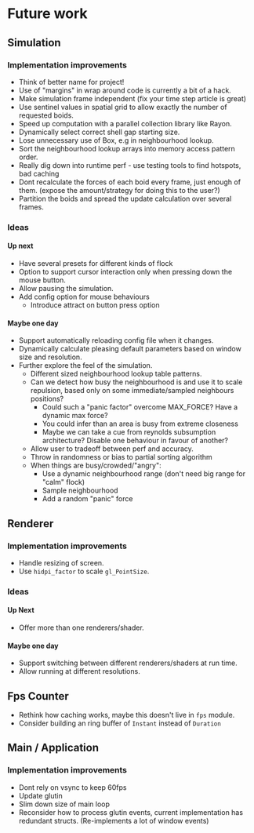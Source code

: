 # Future work

## Simulation

### Implementation improvements

- Think of better name for project!
- Use of "margins" in wrap around code is currently a bit of a hack.
- Make simulation frame independent (fix your time step article is great)
- Use sentinel values in spatial grid to allow exactly the number of requested boids.
- Speed up computation with a parallel collection library like Rayon.
- Dynamically select correct shell gap starting size.
- Lose unnecessary use of Box, e.g in neighbourhood lookup.
- Sort the neighbourhood lookup arrays into memory access pattern order.
- Really dig down into runtime perf - use testing tools to find hotspots, bad caching
- Dont recalculate the forces of each boid every frame, just enough of them.
  (expose the amount/strategy for doing this to the user?)
- Partition the boids and spread the update calculation over several frames.

### Ideas

#### Up next

- Have several presets for different kinds of flock
- Option to support cursor interaction only when pressing down the mouse button.
- Allow pausing the simulation.
- Add config option for mouse behaviours
    * Introduce attract on button press option

#### Maybe one day

- Support automatically reloading config file when it changes.
- Dynamically calculate pleasing default parameters based on window size and resolution.
- Further explore the feel of the simulation.
    * Different sized neighbourhood lookup table patterns.
    * Can we detect how busy the neighbourhood is and use it to scale repulsion,
      based only on some immediate/sampled neighbours positions?
      - Could such a "panic factor" overcome MAX_FORCE? Have a dynamic max force?
      - You could infer than an area is busy from extreme closeness
      - Maybe we can take a cue from reynolds subsumption architecture?
        Disable one behaviour in favour of another?
    * Allow user to tradeoff between perf and accuracy.
    * Throw in randomness or bias to partial sorting algorithm
    * When things are busy/crowded/"angry":
        - Use a dynamic neighbourhood range (don't need big range for "calm" flock)
        - Sample neighbourhood
        - Add a random "panic" force

## Renderer

### Implementation improvements

- Handle resizing of screen.
- Use `hidpi_factor` to scale `gl_PointSize`.

### Ideas

#### Up Next

- Offer more than one renderers/shader.

#### Maybe one day

- Support switching between different renderers/shaders at run time.
- Allow running at different resolutions.


## Fps Counter

- Rethink how caching works, maybe this doesn't live in `fps` module.
- Consider building an ring buffer of `Instant` instead of `Duration`

## Main / Application

### Implementation improvements

- Dont rely on vsync to keep 60fps
- Update glutin
- Slim down size of main loop
- Reconsider how to process glutin events, current implementation has redundant structs.
  (Re-implements a lot of window events)
